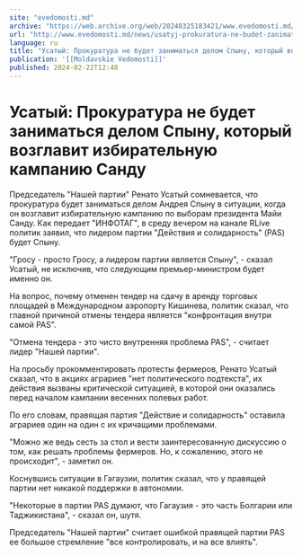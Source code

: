 ```yaml
---
site: "evedomosti.md"
archive: "https://web.archive.org/web/20240325183421/www.evedomosti.md/news/usatyj-prokuratura-ne-budet-zanimatsya-delom-spynu-kotoryj-v"
url: "http://www.evedomosti.md/news/usatyj-prokuratura-ne-budet-zanimatsya-delom-spynu-kotoryj-v"
language: ru
title: "Усатый: Прокуратура не будет заниматься делом Спыну, который возглавит избирательную кампанию Санду"
publication: '[[Moldavskie Vedomosti]]'
published: 2024-02-22T12:48
---
```


# Усатый: Прокуратура не будет заниматься делом Спыну, который возглавит избирательную кампанию Санду

Председатель "Нашей партии" Ренато Усатый сомневается, что прокуратура будет заниматься делом Андрея Спыну в ситуации, когда он возглавит избирательную кампанию по выборам президента Майи Санду. Как передает "ИНФОТАГ", в среду вечером на канале RLive политик заявил, что лидером партии "Действия и солидарность" (PAS) будет Спыну.

"Гросу - просто Гросу, а лидером партии является Спыну", - сказал Усатый, не исключив, что следующим премьер-министром будет именно он.

На вопрос, почему отменен тендер на сдачу в аренду торговых площадей в Международном аэропорту Кишинева, политик сказал, что главной причиной отмены тендера является "конфронтация внутри самой PAS".

"Отмена тендера - это чисто внутренняя проблема PAS", - считает лидер "Нашей партии".

На просьбу прокомментировать протесты фермеров, Ренато Усатый сказал, что в акциях аграриев "нет политического подтекста", их действия вызваны критической ситуацией, в которой они оказались перед началом кампании весенних полевых работ.

По его словам, правящая партия "Действие и солидарность" оставила аграриев один на один с их кричащими проблемами.

"Можно же ведь сесть за стол и вести заинтересованную дискуссию о том, как решать проблемы фермеров. Но, к сожалению, этого не происходит", - заметил он.

Коснувшись ситуации в Гагаузии, политик сказал, что у правящей партии нет никакой поддержки в автономии.

"Некоторые в партии PAS думают, что Гагаузия - это часть Болгарии или Таджикистана", - сказал он, шутя.

Председатель "Нашей партии" считает ошибкой правящей партии PAS ее большое стремление "все контролировать, и на все влиять".